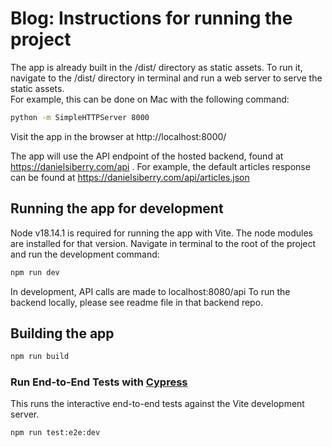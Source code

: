 # Blog: Instructions for running the project 

The app is already built in the /dist/ directory as static assets. To run it, navigate to the /dist/ directory in terminal and run a web server to serve the static assets.  
For example, this can be done on Mac with the following command: 
```sh
python -m SimpleHTTPServer 8000
```
Visit the app in the browser at http://localhost:8000/

The app will use the API endpoint of the hosted backend, found at https://danielsiberry.com/api . 
For example, the default articles response can be found at https://danielsiberry.com/api/articles.json

## Running the app for development

Node v18.14.1 is required for running the app with Vite. The node modules are installed for that version.
Navigate in terminal to the root of the project and run the development command:
```sh
npm run dev
```

In development, API calls are made to localhost:8080/api
To run the backend locally, please see readme file in that backend repo.

## Building the app 

```sh
npm run build
```

### Run End-to-End Tests with [Cypress](https://www.cypress.io/)
This runs the interactive end-to-end tests against the Vite development server.

```sh
npm run test:e2e:dev
```


